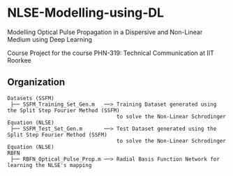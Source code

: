 # NLSE-Modelling-using-DL
Modelling Optical Pulse Propagation in a Dispersive and Non-Linear Medium using Deep Learning

Course Project for the course PHN-319: Technical Communication at IIT Roorkee

## Organization

```
Datasets (SSFM) 
 ├── SSFM_Training_Set_Gen.m   ──> Training Dataset generated using the Split Step Fourier Method (SSFM) 
                                   to solve the Non-Linear Schrodinger Equation (NLSE)
 ├── SSFM_Test_Set_Gen.m       ──> Test Dataset generated using the Split Step Fourier Method (SSFM) 
                                   to solve the Non-Linear Schrodinger Equation (NLSE)
RBFN
 ├── RBFN_Optical_Pulse_Prop.m ──> Radial Basis Function Network for learning the NLSE's mapping
```
